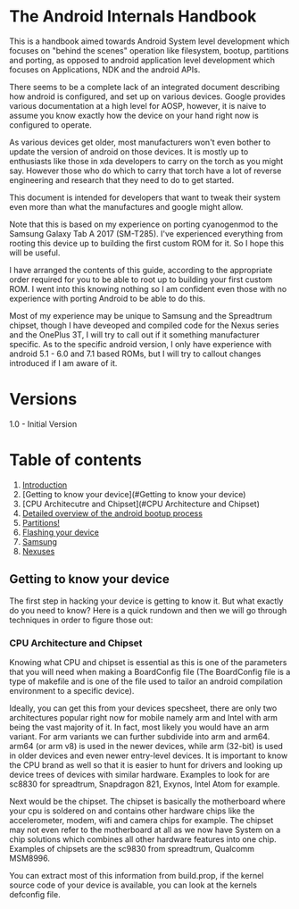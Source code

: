 # The Android Internals Handbook

This is a handbook aimed towards Android System level development which focuses on "behind the scenes" operation like filesystem, bootup, partitions and porting, as opposed to android application level development which focuses on Applications, NDK and the android APIs. 

There seems to be a complete lack of an integrated document describing how android is configured, and set up on various devices. Google provides various documentation at a high level for AOSP, however, it is naive to assume you know exactly how the device on your hand right now is configured to operate.

As various devices get older, most manufacturers won't even bother to update the version of android on those devices. It is mostly up to enthusiasts like those in xda developers to carry on the torch as you might say. However those who do which to carry that torch have a lot of reverse engineering and research that they need to do to get started.

This document is intended for developers that want to tweak their system even more than what the manufactures and google might allow. 

Note that this is based on my experience on porting cyanogenmod to the Samsung Galaxy Tab A 2017 (SM-T285). I've experienced everything from rooting this device up to building the first custom ROM for it. So I hope this will be useful.

I have arranged the contents of this guide, according to the appropriate order required for you to be able to root up to building your first custom ROM. I went into this knowing nothing so I am confident even those with no experience with porting Android to be able to do this.

Most of my experience may be unique to Samsung and the Spreadtrum chipset, though I have deveoped and compiled code for the Nexus series and the OnePlus 3T, I will try to call out if it something manufacturer specific. As to the specific android version, I only have experience with android 5.1 - 6.0 and 7.1 based ROMs, but I will try to callout changes introduced if I am aware of it.

# Versions

1.0 - Initial Version

# Table of contents

1. [Introduction](#introduction)
2. [Getting to know your device](#Getting to know your device)
  1. [CPU Architecutre and Chipset](#CPU Architecture and Chipset)
3. [Detailed overview of the android bootup process](#bootup)
  1. [Partitions!](#Partitions)
4. [Flashing your device](#flashing)
  1. [Samsung](#samsung_flash)
  2. [Nexuses](#nexus_flash)

## Getting to know your device

The first step in hacking your device is getting to know it. But what exactly do you need to know? Here is a quick rundown and then we will go through techniques in order to figure those out:

### CPU Architecture and Chipset

Knowing what CPU and chipset is essential as this is one of the parameters that you will need when making a BoardConfig file (The BoardConfig file is a type of makefile and is one of the file used to tailor an android compilation environment to a specific device).

Ideally, you can get this from your devices specsheet, there are only two architectures popular right now for mobile namely arm and Intel with arm being the vast majority of it. In fact, most likely you would have an arm variant. For arm variants we can further subdivide into arm and arm64. arm64 (or arm v8) is used in the newer devices, while arm (32-bit) is used in older devices and even newer entry-level devices. It is important to know the CPU brand as well so that it is easier to hunt for drivers and looking up device trees of devices with similar hardware. Examples to look for are sc8830 for spreadtrum, Snapdragon 821, Exynos, Intel Atom for example.

Next would be the chipset. The chipset is basically the motherboard where your cpu is soldered on and contains other hardware chips like the accelerometer, modem, wifi and camera chips for example. The chipset may not even refer to the motherboard at all as we now have System on a chip solutions which combines all other hardware features into one chip. Examples of chipsets are the sc9830 from spreadtrum, Qualcomm MSM8996.

You can extract most of this information from build.prop, if the kernel source code of your device is available, you can look at the kernels defconfig file.
